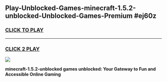
## Play-Unblocked-Games-minecraft-1.5.2-unblocked-Unblocked-Games-Premium #ej60z
<h3>
<a href="https://premium.freeplayer.one?title=minecraft-1.5.2-unblocked&ref=12M">CLICK TO PLAY</a></h3>
<hr>

<h3>
<a href="https://premium.freeplayer.one?title=minecraft-1.5.2-unblocked&ref=12M">CLICK 2 PLAY</a>
  
</h3>

<a href="https://premium.freeplayer.one?title=minecraft-1.5.2-unblocked&ref=12M"><img src="https://clearcache.store/games.png"></a>


**minecraft-1.5.2-unblocked games unblocked: Your Gateway to Fun and Accessible Online Gaming**
